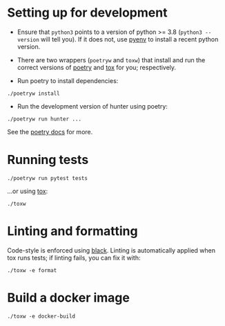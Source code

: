 # Setting up for development

* Ensure that `python3` points to a version of python >= 3.8 (`python3 --version` will tell you).  If it does not, use [pyenv](https://github.com/pyenv/pyenv) to install a recent python version.

* There are two wrappers (`poetryw` and `toxw`) that install and run the correct versions of [poetry](https://python-poetry.org) and [tox](https://tox.wiki) for you; respectively.

* Run poetry to install dependencies:

```
./poetryw install
```

* Run the development version of hunter using poetry:

```
./poetryw run hunter ...
```

See the [poetry docs](https://python-poetry.org/docs) for more.

# Running tests

```
./poetryw run pytest tests
```

...or using [tox](https://tox.readthedocs.io/):

```
./toxw
```

# Linting and formatting

Code-style is enforced using [black](https://black.readthedocs.io/).  Linting is automatically applied when tox runs tests; if linting fails, you can fix it with:

```
./toxw -e format
```


# Build a docker image

```
./toxw -e docker-build
```
